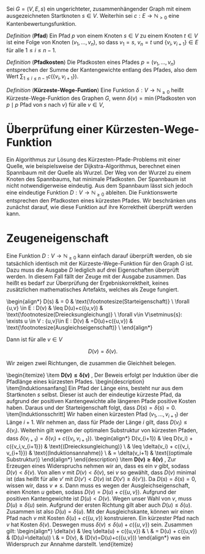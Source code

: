 
Sei $G=(V,E,s)$ ein ungerichteter, zusammenhängender Graph mit einem ausgezeichneten Startknoten $s\in V$. Weiterhin sei $c:E\to \mathbb{N}_{>0}$ eine Kantenbewertungsfunktion. 


_Definition_ (__Pfad__) Ein Pfad $p$ von einem Knoten $s\in V$ zu einem Knoten $t\in V$ ist eine Folge von Knoten $(v_1,\ldots, v_n)$, so dass $v_1=s$, $v_n=t$ und $\{v_i,v_{i+1}\}\in E$ für alle $1\leq i \leq n-1$.

_Definition_ (__Pfadkosten__) Die Pfadkosten eines Pfades $p=(v_1,\ldots,v_n)$ entsprechen der Summe der Kantengewichte entlang des Pfades, also dem Wert $\sum_{1\leq i \leq n -1 } c\left(\{v_i,v_{i+1}\}\right)$.

_Definition_ (__Kürzeste-Wege-Funtion__) Eine Funktion $\delta: V\to \mathbb{N}_{\geq 0}$ heißt Kürzeste-Wege-Funktion des Graphen $G$, wenn $\delta(v)=\min\{ \text{Pfadkosten von \(p\)} \mid \text{\(p\) Pfad von \(s\) nach \(v\)}\}$ für alle $v\in V$,

# Überprüfung einer Kürzesten-Wege-Funktion

Ein Algorithmus zur Lösung des Kürzesten-Pfade-Problems mit einer Quelle, wie beispielsweise der Dijkstra-Algorithmus, berechnet einen Spannbaum mit der Quelle als Wurzel. Der Weg von der Wurzel zu einem Knoten des Spannbaums, hat minimale Pfadkosten. Der Spannbaum ist nicht notwendigerweise eindeutig. Aus dem Spannbaum lässt sich jedoch eine eindeutige Funktion $D:V\to \mathbb{N}_{\geq 0}$ ableiten. Die Funktionswerte entsprechen den Pfadkosten eines kürzesten Pfades. Wir beschränken uns zunächst darauf, wie diese Funktion auf ihre Korrektheit überprüft werden kann. 

# Zeugeneigenschaft

Eine Funktion $D:V\to \mathbb{N}_{\geq 0}$ kann einfach darauf überprüft werden, ob sie tatsächlich identisch mit der Kürzeste-Wege-Funktion für den Graph $G$ ist. Dazu muss die Ausgabe $D$ lediglich auf drei Eigenschaften überprüft werden. In diesem Fall fällt der Zeuge mit der Ausgabe zusammen. Das heißt es bedarf zur Überprüfung der Ergebniskorrektheit, keines zusätzlichen mathematisches Artefakts, welches als Zeuge fungiert.

\begin{align*}
    D(s)                                                                & = 0                  & \text{\footnotesize(Starteigenschaft)}      \\
    \forall \{u,v\} \in E : D(v)                                        & \leq D(u)+c(\{u,v\}) & \text{\footnotesize(Dreiecksungleichung)}   \\
    \forall v\in V\setminus\{s\}: \exists u \in V : \{u,v\}\in E : D(v) & =D(u)+c(\{u,v\})     & \text{\footnotesize(Ausgleichseigenschaft)} \\
\end{align*}


Dann ist für alle $v\in V$

$$
D(v)=\delta(v).
$$


Wir zeigen zwei Richtungen, die zusammen die Gleichheit belegen.

\begin{itemize}
    \item 
    $\bm{D(v)\leq \delta(v)}$ \, Der Beweis erfolgt per Induktion über die Pfadlänge eines kürzesten Pfades.
    \begin{description}
        \item[Induktionsanfang] Ein Pfad der Länge eins, besteht nur aus dem Startknoten $s$ selbst. Dieser ist auch der eindeutige kürzeste Pfad, da aufgrund der positiven Kantengewichte alle längeren Pfade positive Kosten haben. Daraus und der Starteigenschaft folgt, dass $D(s)=\delta(s)=0$.
        \item[Induktionsschritt] Wir haben einen kürzesten Pfad $(v_1,\ldots,v_{i+1})$ der Länge $i+1$. Wir nehmen an, dass für Pfade der Länge $i$ gilt, dass $D(v_i)\leq \delta(v_i)$. Weiterhin gilt wegen der optimalen Substruktur von kürzesten Pfaden, dass $\delta(v_{i+1})=\delta(v_i)+c(\{v_i,v_{i+1}\})$.
        \begin{align*}
            D(v_{i+1}) & \leq D(v_i) + c(\{v_i,v_{i+1}\})       & \text{(Dreiecksungleichung)}  \\
                       & \leq \delta(v_i) + c(\{v_i, v_{i+1}\}) & \text{(Induktionsannahme)}    \\
                       & = \delta(v_i+1)                        & \text{(optimale Substruktur)} 
        \end{align*}
    \end{description}
     \item 
     $\bm{D(v)\geq \delta(v)}$ \, Zur Erzeugen eines Widerspruchs nehmen wir an, dass es ein $v$ gibt, sodass $D(v)<\delta(v)$. Von allen $v$ mit $D(v)<\delta(v)$, sei $v$ so gewählt, dass $D(v)$ minimal ist (das heißt für alle $v'$ mit $D(v') < D(v)$ ist $D(v')\geq\delta(v')$). Da $D(s)=\delta(s)=0$, wissen wir, dass $v\neq s$. Dann muss es wegen der Ausgleichseigenschaft, einen Knoten $u$ geben, sodass $D(v)=D(u)+c(\{u,v\})$.  Aufgrund der positiven Kantengewichte ist $D(u) < D(v)$. Wegen unser Wahl von $v$, muss $D(u)\geq \delta(u)$ sein. Aufgrund der ersten Richtung gilt aber auch $D(u)\leq \delta(u)$. Zusammen ist also $D(u)=\delta(u)$. Mit der Ausgleichskante, können wir einen Pfad nach $v$ mit Kosten $\delta(u)+c(\{u,v\})$ konstruieren. Ein kürzester Pfad nach $v$ hat Kosten $\delta(v)$. Deswegen muss $\delta(v) \leq \delta(u)+c(\{u,v\})$ sein. Zusammen gilt:
        \begin{align*}
            \delta(v) & \leq \delta(u) + c(\{u,v\}) &                        \\
                      & = D(u) + c(\{u,v\})         & (D(u)=\delta(u))       \\
                      & = D(v),                     & (D(v)=D(u)+c(\{u,v\})) 
        \end{align*}
     was ein Widerspruch zur Annahme darstellt.
\end{itemize}
